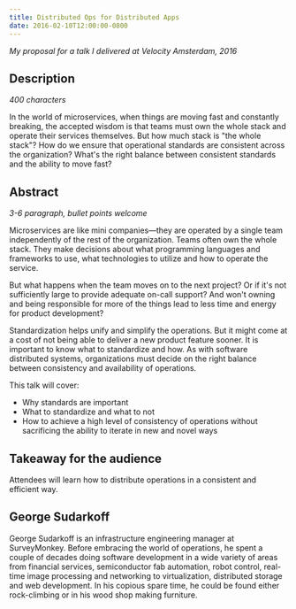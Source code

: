 ```yaml
---
title: Distributed Ops for Distributed Apps
date: 2016-02-10T12:00:00-0800
---
```

_My proposal for a talk I delivered at Velocity Amsterdam, 2016_

## Description
_400 characters_

In the world of microservices, when things are moving fast and constantly breaking, the accepted wisdom is that teams must own the whole stack and operate their services themselves. But how much stack is "the whole stack"? How do we ensure that operational standards are consistent across the organization? What's the right balance between consistent standards and the ability to move fast?


## Abstract
_3-6 paragraph, bullet points welcome_

Microservices are like mini companies—they are operated by a single team independently of the rest of the organization. Teams often own the whole stack. They make decisions about what programming languages and frameworks to use, what technologies to utilize and how to operate the service.

But what happens when the team moves on to the next project? Or if it's not sufficiently large to provide adequate on-call support? And won't owning and being responsible for more of the things lead to less time and energy for product development?

Standardization helps unify and simplify the operations. But it might come at a cost of not being able to deliver a new product feature sooner. It is important to know what to standardize and how. As with software distributed systems, organizations must decide on the right balance between consistency and availability of operations.

This talk will cover:
- Why standards are important
- What to standardize and what to not
- How to achieve a high level of consistency of operations without sacrificing the ability to iterate in new and novel ways


## Takeaway for the audience
Attendees will learn how to distribute operations in a consistent and efficient way.

## George Sudarkoff
George Sudarkoff is an infrastructure engineering manager at SurveyMonkey. Before embracing the world of operations, he spent a couple of decades doing software development in a wide variety of areas from financial services, semiconductor fab automation, robot control, real-time image processing and networking to virtualization, distributed storage and web development. In his copious spare time, he could be found either rock-climbing or in his wood shop making furniture. 
